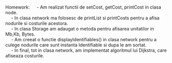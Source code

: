 #
Homework:
         &emsp; - Am realizat functii de setCost, getCost, printCost in clasa node. <br />
     &emsp; - In clasa network ma folosesc de printList si printCosts pentru a afisa nodurile si costurile acestora. <br />
   &emsp; - In clasa Storage am adaugat o metoda pentru afisarea unitatilor in Mb,Kb, Bytes.   <br />
  &emsp; - Am creeat o functie  displayIdentifiables()  in clasa network pentru a culege nodurile care sunt instanta Identifiable si dupa le am sortat. <br />
  &emsp; - In final, tot in clasa network, am implementat algoritmul lui Dijkstra, care afiseaza costurile. <br />
        
